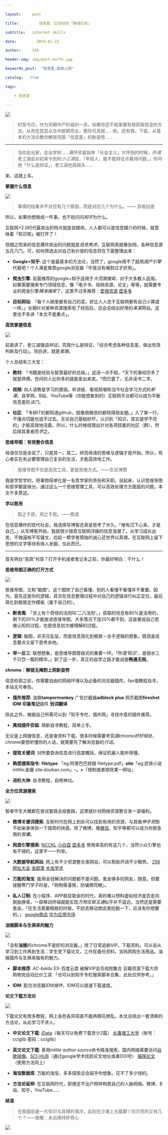 ```yaml
---

layout:     post

title:         信息差，21世纪的「降维打击」

subtitle:   internet skills

date:         2019-02-21

author:     SIR

header-img: img/post-earth.jpg

keywords_post:  "信息差,高效上网"

catalog:   true

tags:

    - 信息差

---
```


![](https://i.loli.net/2019/03/03/5c7b309942a06.jpg)

> 时至今日，作为天朝中产阶级的一员，如果你还不能掌握有效获取信息的方法，从而在芸芸众生中脱颖而出，那你可真就……呃，还有救。下面，从基本的方法论教你解锁克服「信息差」的新姿势……

----

> 当你走出家，走出学校……满怀欣喜投奔「社会主义」大怀抱的时候，*所谓*老江湖会对初来乍到的*小江湖*说，「年轻人，能不能辩证点看待问题。」你问他「什么是辩证」，老江湖也摇摇头……

来，这就上车。

**掌握什么信息**

![](https://i.loli.net/2019/03/03/5c7b32d077751.jpg)

> 事情的结果并不对应有几个原因，而是对应几个为什么。—— 苏格拉底

所以，如果你想做成一件事，也不妨问问*知乎*为什么。

互联网+2.0时代最突出的特点就是自媒体。人人都可以是信息媒介的时候，就意味着「知识核」被打开了！

但随之而来的信息爆炸突出的问题就是*信息焦虑*，互联网真就像张网，各种信息源五花八门。可，如何筛选出对自己有价值的信息将在下面整理出来：

- **Google+知乎**:    这个是最基本的方法论，当然了，google用不了就用*国产引擎*代替吧！个人满星推荐google浏览器「毕竟没有阉割过才好用」。

- **爬虫引擎**:    前面推荐的google+知乎适用于*大范围搜索*，对于大多数人适用。如果需要搜索专门领域信息，像「电子书、视频资源、论文」等等，就需要专业的爬虫引擎*精准搜索*了。这里不过多推荐：[爱搜资源](https://www.aisouziyuan.com)  [盘多多](http://m.panduoduo.net)

- **目标网站**:    「每个人碗里都有自己的菜，好比人人忠于互联网都有自己小算盘一样。」长期针对某种资源搜索有了经验后，总会总结出好用的*某某*网站，这里也不多讲「本文不是重点」。

**高效掌握信息**

![](https://i.loli.net/2019/03/03/5c7b33143d70b.jpg)

前面讲了，老江湖强调*辩证*。究竟什么是辩证，「综合考虑各种信息差，做出有效判断及行动」。坦白讲，就是*套路*。

个人总结有三大宝：

- **教材**:    「书籍是经验与智慧最好的总结。」这话一点不假。*天下的事经历多了就是师傅，世间的人比你多的就能拿出来卖。*而已罢了，无非读书二字。

- **视频**:    向人请教是学习的晋级。听讲座、看视频堪称当今社会学习方式的*新潮*，自学网、B站、YouTube等（你能想象到的）互联网平台都可以成为平衡信息差的*法门*。

- **社区**:    「专研IT的都知道github，就像用微信的都晓得朋友圈。」入了某一行，不懂点切磋也说不过去。无论自己基础好坏，认识到「知识，其实是学不完的」才能高效地活着。所以，什么时候梳理出针对各项技能的社区（群），然后择其善者而*学*之。

**思维导图：有效整合信息**

母语仅仅是会说了，只是其一。其二，研究母语的思维与逻辑才是开始。所以，有心者实在有必要管理自己复杂的生活，才能高效地工作。

>思维导图不仅是高效工具，更是思维方式。——东尼博赞

我是学哲学的，把事物简单化是一名哲学家的责任和天职。说起来，认识思维导图和哲学都是缘分。通过这么一个思维管理工具，可以高效处理方方面面的问题。本文不多赘述。

**学以致用**

>取之于民，用之于民。——商道

在信息爆炸的现代社会，我选择写博客还真是思考了许久。「唯有沉下心来，才是自己。」从写博客开始，我就很少猎奇互联网浮躁的信息浪潮了。从学习成长出发，不做逼格不写骚文，捡起一颗学者慎独的诚心还世界以真理。在互联网上留下思想的文字等待有缘人发掘，仅此而已。

----

首先明白“高效”何意？打开手机或者笔记本之前，你最好明白：干什么！

**思维导图正确的打开方式**

![](https://i.loli.net/2019/03/03/5c7b336a1e9e1.jpg)

思维导图，又称“脑图”。这个图除了自己看懂，别的人看懂不看懂并不重要。因为，首先这是你的逻辑，其次在信息整理过程中对自己的逻辑进行纠正定位，最后简化到极致定作模板（属于自己的）。

- **断舍离**:    「世上有个奇怪的法则叫‘二八法则’。」获取的信息有80%是没用的，剩下的20%才能放进思维导图，大多情况下连20%都不到。这是重组自己思维认知的过程，也是信息初次被理解的过程。

- **逻辑**:    脑图，非天花乱坠，而是信息简化到极致－合乎逻辑的想象。既涵盖信息要点又留下思考余地。

- **举一反三**:    联想想象，是思维导图晋级式的重要一环。「所谓‘知识’，是弱水三千只饮一瓢的精华。」到了这一步，真正的自学之路才能说是**畅通无阻**。

**chrome：解锁无阉割上网新姿势**

信息检索之前，你需要自由的网络环境以及必备的浏览器插件。fan墙教程自寻，本站无可奉告。

- **插件推荐**:    油猴**tampermonkey** 广告拦截器**adblock plus** 网页截图**fireshot** **IDM** **印象笔记**插件 **划词翻译**

除此之外，根据自己所需可以到「知乎专栏，插件网」寻找中意的插件推荐。

- **离线插件安装**:    萌新自寻教程，简单上手。

无论是上网搜信息，还是查资料下载。很多时候需要考究*跟chrome好好相处*，chrome要想听懂你的人话，就需要先了解浏览器的*行话*。

- **提取关键词**:    对所要查询信息进行高度概括，保证机器人能听得懂。

- **熟悉搜索指令**:    **filetype** 「eg:阿里巴巴财报 filetype:pdf」**site**「eg:武侠小说 intitle:金庸 site:douban.com」**-，+**「限制或者排除某一网址」

- **进阶大神**:    自寻教程，自修神功。

**全方位资源搜索**

![](https://i.loli.net/2019/03/03/5c7b33aec411d.jpg)

智者毕生大概都在尝试套路总结套路，这里就针对网络资源整合发一波福利。

- **微博关键词搜索**:    互粉时代在网上到处可以找到有用的资源，与其做*伸手党*倒不如亲身体验一下猎奇的快感。除了微博，像[微信](https://weixin.sogou.com)、知乎等都可以成为你救急用的*智囊*。

- **网盘引擎搜索**:    [NCCKL](https://www.aisouziyuan.com) [小白盘](https://www.xiaobaipan.com) [盘多多](http://m.panduoduo.net) 使用率高的有这几个，当然小众引擎也有不错的，这里不一一列举。

- **大数据导航网站**:    网上有不少资源整合类网站，可以帮助开阔不少眼界。 [256网址大全](http://256wz.com/world/) [虫部落](http://search.chongbuluo.com) [木虫学术](http://hao.muchong.com/?f=muchong)

- **万能的淘宝**:    能用金钱解决的问题都不是问题。氪金够多的网友，随意。但要提醒寒门学子的是，「购物需谨慎，防骗擦亮眼」。

- **私人订制**:    在小程序、APP疯狂吸金的时代，真的难以预料虚拟经济是否走向脱胎换骨。一部移动终端就能实现*万物互联互通*似乎并不遥远，当然还是需要氪金。「在生活需要精致的时候，不妨去移动商店里挖掘一下，应该有你想要的。」 [google商店](https://play.google.com/store?hl=zh_CN) [华为应用市场](http://a.vmall.com/uowap/index.html#/campaign)

**油猴脚本与生俱来的魅力**

![](https://i.loli.net/2019/03/03/5c7b33fa32666.jpg)

「没有**油猴**的chrome不是好的浏览器。」除了日常追剧VIP，下载资料。可以说从学习到工作再到生活：学生党下载论文，工作狂备份资料，宝妈网购生活用品。油猴插件与生俱来独有的魅力。

- **脚本推荐**:    *AC-baidu* EX-百度云盘 破解VIP会员视频集合 豆瓣资源下载大师 购物党自动比价工具 「也可以到知乎专栏搜索脚本合集，此处仅供参考。」

- **IDM**:    配合浏览器*IDM插件*，IDM可以提速下载速度。

**论文下载方法论**

![](https://i.loli.net/2019/03/03/5c7b3431471e9.jpg)

下载论文有很多教程，网上各色各异简直不能再眼花缭乱。本文总结出一套清晰的方法论，从此学习不求人。

- **中文论文下载**:    [iData](https://www.cn-ki.net)（每天可以免费下载至少2篇） [长春理工大学](http://210.47.0.21/~root/user?from_link=%2Fhttp%2Fcnki.net%2Fwww%2F80%2F)（账号：cclglib 密码：cclglib）

- **英文论文下载**:    善用*intitle* *author* *source*命令精准搜索，国内网络需要访问[谷歌镜像](http://www.goole.com)。[SCI-HUB](https://sci-hub.tw)（通过google学术找到论文地址或者DOI号） [喵咪论文](https://lunwen.im)（使用方法同上）

- **淘宝数据库**:    万能的淘宝，多多探索总会超乎你想象。花不了多少钱的。

- **方法论延伸**:    在互联网时代，即便足不出户照样构筑自己的人脉网络。微博、B站、知乎，YouTube……

**结语**

>在我面前是一片知识与真理的海洋，此刻在沙滩上光着脚丫捡贝壳的又有几个？——致敬：永远保持好奇心

![](https://pic1.zhimg.com/v2-e29c17f4e500e4a84acceccadfc106e4_1200x500.jpg)
